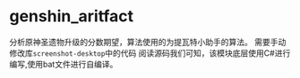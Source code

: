 # genshin_aritfact
分析原神圣遗物升级的分数期望，算法使用的为提瓦特小助手的算法。
需要手动修改库```screenshot-desktop```中的代码
阅读源码我们可知，该模块底层使用C#进行编写,使用bat文件进行自编译。